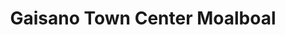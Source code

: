 ---
title: "Gaisano Town Center Moalboal"
url: /moalboal/gaisano-town-center-moalboal/
shop: Einkaufszentrum
---